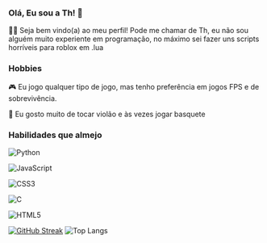### Olá, Eu sou a Th! 👋

👩‍💻 Seja bem vindo(a) ao meu perfil! Pode me chamar de Th, eu não sou alguém muito experiente em programação, no máximo sei fazer uns scripts horríveis para roblox em .lua

### Hobbies

🎮 Eu jogo qualquer tipo de jogo, mas tenho preferência em jogos FPS e de sobrevivência.

🎸 Eu gosto muito de tocar violão e às vezes jogar basquete


### Habilidades que almejo

![Python](https://img.shields.io/badge/python-3670A0?style=for-the-badge&logo=python&logoColor=ffdd54)

![JavaScript](https://img.shields.io/badge/JavaScript-F7DF1E?style=for-the-badge&logo=javascript&logoColor=black)

![CSS3](https://img.shields.io/badge/CSS3-1572B6?style=for-the-badge&logo=css3&logoColor=white)

![C](https://img.shields.io/badge/c-%2300599C.svg?style=for-the-badge&logo=c&logoColor=white)

![HTML5](https://img.shields.io/badge/HTML5-E34F26?style=for-the-badge&logo=html5&logoColor=white)

[![GitHub Streak](https://streak-stats.demolab.com?user=Thkkj1&theme=ocean-dark&locale=pt_BR&date_format=n%2Fj%5B%2FY%5D)](https://git.io/streak-stats) ![Top Langs](https://github-readme-stats-git-masterrstaa-rickstaa.vercel.app/api/top-langs/?username=Thkkj1&bg_color=000&border_color=30A3DC&title_color=E94D5F&text_color=FFF)
